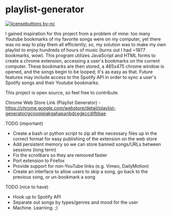 # playlist-generator
[![licensebuttons by-nc](https://licensebuttons.net/l/by-nc/3.0/88x31.png)](https://creativecommons.org/licenses/by-nc/4.0)

I gained inspiration for this project from a problem of mine: too many Youtube bookmarks of my favorite songs were on my computer, yet there was no way to play them all efficiently; so, my solution was to make my own playlist to enjoy hundreds of hours of music (turns out I had ~1877 bookmarks, wow). This program utilizes JavaScript and HTML forms to create a chrome extension, accessing a user's bookmarks on the current computer. These bookmarks are then stored, a 465x475 chrome window is opened, and the songs begin to be looped; it's as easy as that. Future features may include access to the Spotify API in order to sync a user's Spotify songs and their Youtube bookmarks.

This project is open source, so feel free to contribute.

Chrome Web Store Link (Playlist Generator) - https://chrome.google.com/webstore/detail/playlist-generator/gcnopleiakgahapanbdcegkccdifbbae

TODO (important)
* Create a bash or python script to zip all the necessary files up in the correct format for easy publishing of the extension on the web store
* Add persistent memory so we can store banned songs/URLs between sessions (long term)
* Fix the scrollbars so they are removed faster
* Port extension to Firefox
* Provide support for non-YouTube links (e.g. Vimeo, DailyMotion)
* Create an interface to allow users to skip a song, go back to the previous song, or un-bookmark a song

TODO (nice to have)
* Hook up to Spotify API
* Separate out songs by types/genres and mood for the user
* Machine. Learning. ;)
